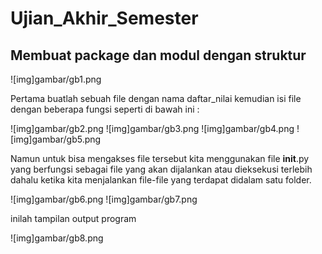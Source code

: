 # Ujian_Akhir_Semester
## Membuat package dan modul dengan struktur
![img]gambar/gb1.png

Pertama buatlah sebuah file dengan nama daftar_nilai kemudian isi file dengan beberapa fungsi
seperti di bawah ini :  <p>
![img]gambar/gb2.png
![img]gambar/gb3.png
![img]gambar/gb4.png
![img]gambar/gb5.png

Namun untuk bisa mengakses file tersebut kita menggunakan file __init__.py yang berfungsi
sebagai file yang akan dijalankan atau dieksekusi terlebih dahalu ketika kita menjalankan
file-file yang terdapat didalam satu folder.  <p>
![img]gambar/gb6.png
![img]gambar/gb7.png

inilah tampilan output program  <p>
![img]gambar/gb8.png